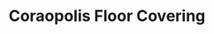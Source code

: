 ---
title: "Coraopolis Floor Covering"
url: /coraopolis/coraopolis-floor-covering/
shop: Raumausstattung
---